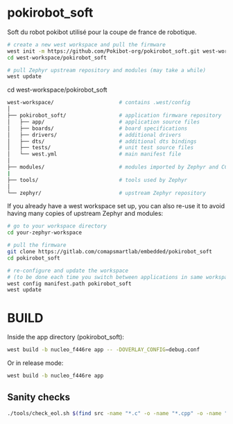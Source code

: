 # pokirobot_soft
Soft du robot pokibot utilisé pour la coupe de france de robotique.

```sh
# create a new west workspace and pull the firmware
west init -m https://github.com/Pokibot-org/pokirobot_soft.git west-workspace
cd west-workspace/pokirobot_soft

# pull Zephyr upstream repository and modules (may take a while)
west update
```

cd west-workspace/pokirobot_soft

```sh
west-workspace/                     # contains .west/config
│
├── pokirobot_soft/                 # application firmware repository
│   ├── app/                        # application source files
│   ├── boards/                     # board specifications
│   ├── drivers/                    # additional drivers
│   ├── dts/                        # additional dts bindings
│   ├── tests/                      # unit test source files
│   └── west.yml                    # main manifest file
│
├── modules/                        # modules imported by Zephyr and CC firmware
|
├── tools/                          # tools used by Zephyr
│
└── zephyr/                         # upstream Zephyr repository
```

If you already have a west workspace set up, you can also re-use it to avoid having many copies of upstream Zephyr and modules:
```sh
# go to your workspace directory
cd your-zephyr-workspace

# pull the firmware
git clone https://gitlab.com/comapsmartlab/embedded/pokirobot_soft
cd pokirobot_soft

# re-configure and update the workspace
# (to be done each time you switch between applications in same workspace)
west config manifest.path pokirobot_soft
west update
```
# BUILD

Inside the app directory (pokirobot_soft):
```sh
west build -b nucleo_f446re app -- -DOVERLAY_CONFIG=debug.conf
```

Or in release mode:
```sh
west build -b nucleo_f446re app
```

## Sanity checks

```bash
./tools/check_eol.sh $(find src -name "*.c" -o -name "*.cpp" -o -name "*.h")
```